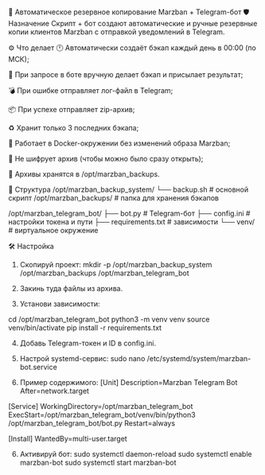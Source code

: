 💾 Автоматическое резервное копирование Marzban + Telegram-бот
🛡 Назначение
Скрипт + бот создают автоматические и ручные резервные копии клиентов Marzban с отправкой уведомлений в Telegram.

⚙️ Что делает
🕛 Автоматически создаёт бэкап каждый день в 00:00 (по МСК);

💬 При запросе в боте вручную делает бэкап и присылает результат;

💣 При ошибке отправляет лог-файл в Telegram;

📦 При успехе отправляет zip-архив;

♻️ Хранит только 3 последних бэкапа;

👤 Работает в Docker-окружении без изменений образа Marzban;

🔐 Не шифрует архив (чтобы можно было сразу открыть);

📁 Архивы хранятся в /opt/marzban_backups.

📂 Структура
/opt/marzban_backup_system/
  └── backup.sh               # основной скрипт
/opt/marzban_backups/         # папка для хранения бэкапов

/opt/marzban_telegram_bot/
  ├── bot.py                  # Telegram-бот
  ├── config.ini              # настройки токена и пути
  ├── requirements.txt        # зависимости
  └── venv/                   # виртуальное окружение


🛠 Настройка
1. Скопируй проект:
mkdir -p /opt/marzban_backup_system /opt/marzban_backups /opt/marzban_telegram_bot

2. Закинь туда файлы из архива.
3. Установи зависимости:

cd /opt/marzban_telegram_bot
python3 -m venv venv
source venv/bin/activate
pip install -r requirements.txt

4. Добавь Telegram-токен и ID в config.ini.

5. Настрой systemd-сервис:
sudo nano /etc/systemd/system/marzban-bot.service

6. Пример содержимого:
[Unit]
Description=Marzban Telegram Bot
After=network.target

[Service]
WorkingDirectory=/opt/marzban_telegram_bot
ExecStart=/opt/marzban_telegram_bot/venv/bin/python3 /opt/marzban_telegram_bot/bot.py
Restart=always

[Install]
WantedBy=multi-user.target

6. Активируй бот:
sudo systemctl daemon-reload
sudo systemctl enable marzban-bot
sudo systemctl start marzban-bot
